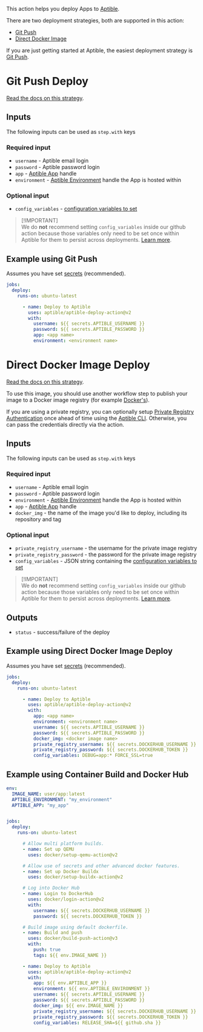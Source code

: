 This action helps you deploy Apps to [Aptible](https://www.aptible.com/).

There are two deployment strategies, both are supported in this action:

- [Git Push](#git-push-deploy)
- [Direct Docker Image](#direct-docker-image-deploy)

If you are just getting started at Aptible, the easiest deployment strategy is
[Git Push](#git-push-deploy).

# Git Push Deploy

[Read the docs on this strategy](https://www.aptible.com/docs/dockerfile-deploy).

## Inputs

The following inputs can be used as `step.with` keys

### Required input

- `username` - Aptible email login
- `password` - Aptible password login
- `app` - [Aptible App](https://www.aptible.com/docs/apps) handle
- `environment` -
  [Aptible Environment](https://www.aptible.com/docs/environments) handle the
  App is hosted within

### Optional input

- `config_variables` - [configuration variables to set](https://www.aptible.com/docs/set-configuration-variables)

> [!IMPORTANT]\
> We do **not** recommend setting `config_variables` inside our github action
> because those variables only need to be set once within Aptible for them to
> persist across deployments.
> [Learn more](https://www.aptible.com/docs/set-configuration-variables).

## Example using Git Push

Assumes you have set
[secrets](https://docs.github.com/en/actions/security-guides/encrypted-secrets)
(recommended).

```yaml
jobs:
  deploy:
    runs-on: ubuntu-latest

      - name: Deploy to Aptible
        uses: aptible/aptible-deploy-action@v2
        with:
          username: ${{ secrets.APTIBLE_USERNAME }}
          password: ${{ secrets.APTIBLE_PASSWORD }}
          app: <app name>
          environment: <environment name>
```

# Direct Docker Image Deploy

[Read the docs on this strategy](https://www.aptible.com/docs/migrating-from-dockerfile-deploy).

To use this image, you should use another workflow step to publish your image to
a Docker image registry (for example
[Docker's](https://github.com/marketplace/actions/build-and-push-docker-images)).

If you are using a private registry, you can optionally setup
[Private Registry Authentication](https://deploy-docs.aptible.com/docs/private-registry-authentication)
once ahead of time using the
[Aptible CLI](https://deploy-docs.aptible.com/docs/cli). Otherwise, you can pass
the credentials directly via the action.

## Inputs

The following inputs can be used as `step.with` keys

### Required input

- `username` - Aptible email login
- `password` - Aptible password login
- `environment` -
  [Aptible Environment](https://www.aptible.com/docs/environments) handle the
  App is hosted within
- `app` - [Aptible App](https://www.aptible.com/docs/apps) handle
- `docker_img` - the name of the image you'd like to deploy, including its
  repository and tag

### Optional input

- `private_registry_username` - the username for the private image registry
- `private_registry_password` - the password for the private image registry
- `config_variables` - JSON string containing the
  [configuration variables to set](https://www.aptible.com/docs/set-configuration-variables)

> [!IMPORTANT]\
> We do **not** recommend setting `config_variables` inside our github action
> because those variables only need to be set once within Aptible for them to
> persist across deployments.
> [Learn more](https://www.aptible.com/docs/set-configuration-variables).

## Outputs

- `status` - success/failure of the deploy

## Example using Direct Docker Image Deploy

Assumes you have set
[secrets](https://docs.github.com/en/actions/security-guides/encrypted-secrets)
(recommended).

```yaml
jobs:
  deploy:
    runs-on: ubuntu-latest

      - name: Deploy to Aptible
        uses: aptible/aptible-deploy-action@v2
        with:
          app: <app name>
          environment: <environment name>
          username: ${{ secrets.APTIBLE_USERNAME }}
          password: ${{ secrets.APTIBLE_PASSWORD }}
          docker_img: <docker image name>
          private_registry_username: ${{ secrets.DOCKERHUB_USERNAME }}
          private_registry_password: ${{ secrets.DOCKERHUB_TOKEN }}
          config_variables: DEBUG=app:* FORCE_SSL=true 
```

## Example using Container Build and Docker Hub

```yaml
env:
  IMAGE_NAME: user/app:latest
  APTIBLE_ENVIRONMENT: "my_environment"
  APTIBLE_APP: "my_app"


jobs:
  deploy:
    runs-on: ubuntu-latest

      # Allow multi platform builds.
      - name: Set up QEMU
        uses: docker/setup-qemu-action@v2

      # Allow use of secrets and other advanced docker features.
      - name: Set up Docker Buildx
        uses: docker/setup-buildx-action@v2

      # Log into Docker Hub
      - name: Login to DockerHub
        uses: docker/login-action@v2
        with:
          username: ${{ secrets.DOCKERHUB_USERNAME }}
          password: ${{ secrets.DOCKERHUB_TOKEN }}

      # Build image using default dockerfile.
      - name: Build and push
        uses: docker/build-push-action@v3
        with:
          push: true
          tags: ${{ env.IMAGE_NAME }}

      - name: Deploy to Aptible
        uses: aptible/aptible-deploy-action@v2
        with:
          app: ${{ env.APTIBLE_APP }}
          environment: ${{ env.APTIBLE_ENVIRONMENT }}
          username: ${{ secrets.APTIBLE_USERNAME }}
          password: ${{ secrets.APTIBLE_PASSWORD }}
          docker_img: ${{ env.IMAGE_NAME }}
          private_registry_username: ${{ secrets.DOCKERHUB_USERNAME }}
          private_registry_password: ${{ secrets.DOCKERHUB_TOKEN }}
          config_variables: RELEASE_SHA=${{ github.sha }}
```
